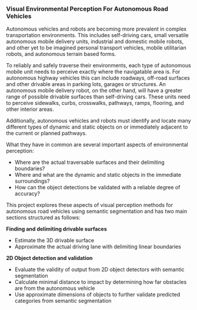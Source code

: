 ### Visual Environmental Perception For Autonomous Road Vehicles

Autonomous vehicles and robots are becoming more prevalent in complex transportation environments. This includes self-driving cars, small versatile autonomous mobile delivery units, industrial and domestic mobile robots, and other yet to be imagined personal transport vehicles, mobile utilitarian robots, and autonomous terrain based forms.

To reliably and safely traverse their environments, each type of autonomous mobile unit needs to perceive exactly where the navigatable area is. For autonomous highway vehicles this can include roadways, off-road surfaces and other drivable areas in parking lots, garages or structures. An autonomous mobile delivery robot, on the other hand, will have a greater range of possible drivable surfaces than self-driving cars. These units need to perceive sidewalks, curbs, crosswalks, pathways, ramps, flooring, and other interior areas.

Additionally, autonomous vehicles and robots must identify and locate many different types of dynamic and static objects on or immediately adjacent to the current or planned pathways.

What they have in common are several important aspects of environmental perception:

- Where are the actual traversable surfaces and their delimiting boundaries?
- Where and what are the dynamic and static objects in the immediate surroundings?
- How can the object detections be validated with a reliable degree of accuracy?

This project explores these aspects of visual perception methods for autonomous road vehicles using semantic segmentation and has two main sections structured as follows:

**Finding and delimiting drivable surfaces**

- Estimate the 3D drivable surface
- Approximate the actual driving lane with delimiting linear boundaries 


**2D Object detection and validation**

- Evaluate the validity of output from 2D object detectors with semantic segmentation
- Calculate minimal distance to impact by determining how far obstacles are from the autonomous vehicle
- Use approximate dimensions of objects to further validate predicted categories from semantic segmentation




